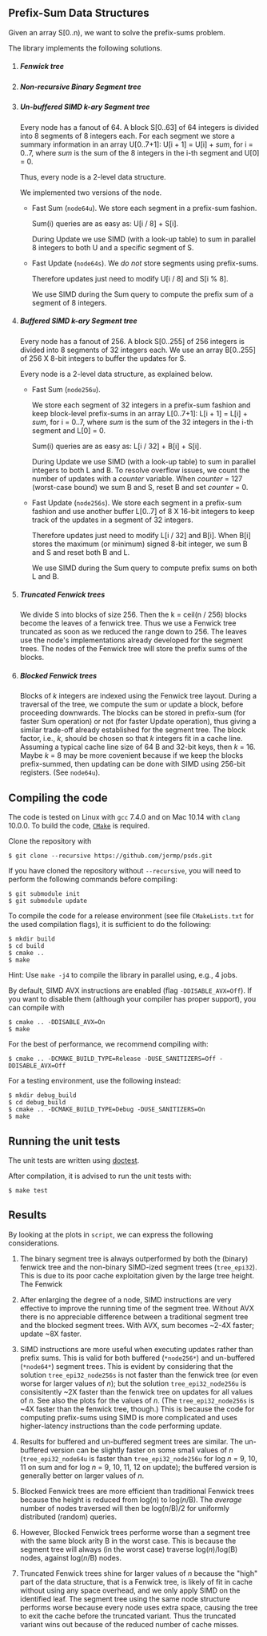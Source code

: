 Prefix-Sum Data Structures
------

Given an array S[0..n), we want to solve
the prefix-sums problem.

The library implements the following solutions.

1. ##### Fenwick tree

2. ##### Non-recursive Binary Segment tree

3. ##### Un-buffered SIMD *k*-ary Segment tree

	Every node has a fanout of 64.
	A block S[0..63] of 64 integers is divided into 8
	segments
	of 8 integers each. For each segment we store
	a summary information in an array U[0..7+1]:
	U[i + 1] = U[i] + *sum*,
	for i = 0..7, where *sum* is the sum of the 8
	integers in the i-th segment and U[0] = 0.

	Thus, every node is a 2-level data structure.

	We implemented two versions of the node.

	- Fast Sum (`node64u`).
	  We store each segment in a prefix-sum
	  fashion.

	  Sum(i) queries are as easy as:
	  U[i / 8] + S[i].

	  During Update we use SIMD
	  (with a look-up table)
	  to sum in parallel 8 integers to both U and
	  a specific segment of S.

	- Fast Update (`node64s`).
	  We *do not* store segments using
	  prefix-sums.

	  Therefore updates just need to modify U[i / 8] and
	  S[i % 8].

	  We use SIMD during the Sum query to
	  compute the prefix sum of a segment of 8 integers.

4. ##### Buffered SIMD *k*-ary Segment tree

	Every node has a fanout of 256.
	A block S[0..255] of 256 integers is divided into 8
	segments
	of 32 integers each. We use an array B[0..255]
	of 256 X 8-bit integers to buffer the updates
	for S.

	Every node is a 2-level data structure, as explained
	below.

	- Fast Sum (`node256u`).

	  We store each segment of 32 integers in a
	  prefix-sum fashion and keep block-level
	  prefix-sums in an array L[0..7+1]:
	  L[i + 1] = L[i] + *sum*,
	  for i = 0..7, where *sum* is the sum of the 32
	  integers in the i-th segment and L[0] = 0.

	  Sum(i) queries are as easy as:
	  L[i / 32] + B[i] + S[i].

	  During Update we use SIMD
	  (with a look-up table)
	  to sum in parallel integers to both L and B.
	  To resolve overflow issues, we count
	  the number of updates with a *counter* variable.
	  When *counter* = 127 (worst-case bound)
	  we sum B and S, reset B and set *counter* = 0.

	- Fast Update (`node256s`).
	  We store each segment in a prefix-sum
	  fashion and use another buffer L[0..7] of
	  8 X 16-bit integers to keep track of the
	  updates in a segment of 32 integers.

	  Therefore updates just need to modify L[i / 32] and
	  B[i]. When B[i] stores the maximum (or minimum)
	  signed 8-bit integer, we sum B and S and reset both
	  B and L.

	  We use SIMD during the Sum query to
	  compute prefix sums on both L and B.

5. ##### Truncated Fenwick trees

	We divide S into blocks of size 256. Then the k = ceil(n / 256) blocks become the leaves of a fenwick tree. Thus we use a Fenwick tree truncated as soon as we reduced the range down to 256. The leaves use the node's implementations already developed for the segment trees. The nodes of the Fenwick tree will store the prefix sums of the blocks.
	
6. ##### Blocked Fenwick trees

	Blocks of *k* integers are
   indexed using the Fenwick tree layout.
   During a traversal of the tree, we compute the sum
   or update a block, before proceeding downwards.
   The blocks
   can be stored in prefix-sum (for faster Sum operation)
   or not (for faster Update operation), thus giving
   a similar trade-off already established for the segment
   tree.
   The block factor, i.e., *k*, should be chosen so that
   *k* integers fit in a cache line.
   Assuming a typical cache line size of 64 B and 32-bit
   keys, then *k* = 16.
   Maybe *k* = 8 may be more covenient because
   if we keep the blocks prefix-summed, then
   updating can be done with SIMD using 256-bit registers.
   (See `node64u`).

Compiling the code <a name="compiling"></a>
------------------

The code is tested on Linux with `gcc` 7.4.0 and on Mac 10.14 with `clang` 10.0.0.
To build the code, [`CMake`](https://cmake.org/) is required.

Clone the repository with

	$ git clone --recursive https://github.com/jermp/psds.git

If you have cloned the repository without `--recursive`, you will need to perform the following commands before
compiling:

    $ git submodule init
    $ git submodule update

To compile the code for a release environment (see file `CMakeLists.txt` for the used compilation flags), it is sufficient to do the following:

    $ mkdir build
    $ cd build
    $ cmake ..
    $ make

Hint: Use `make -j4` to compile the library in parallel using, e.g., 4 jobs.

By default, SIMD AVX instructions are enabled (flag `-DDISABLE_AVX=Off`). If you want to
disable them (although your compiler has proper support), you can compile with

	$ cmake .. -DDISABLE_AVX=On
	$ make


For the best of performance, we recommend compiling with:

	$ cmake .. -DCMAKE_BUILD_TYPE=Release -DUSE_SANITIZERS=Off -DDISABLE_AVX=Off

For a testing environment, use the following instead:

    $ mkdir debug_build
    $ cd debug_build
    $ cmake .. -DCMAKE_BUILD_TYPE=Debug -DUSE_SANITIZERS=On
    $ make

Running the unit tests <a name="testing"></a>
-----------

The unit tests are written using [doctest](https://github.com/onqtam/doctest).

After compilation, it is advised
to run the unit tests with:

	$ make test

Results
------

By looking at the plots in `script`, we can express the following considerations.

1. The binary segment tree is always outperformed by both the (binary) fenwick tree
   and the non-binary SIMD-ized segment trees (`tree_epi32`).
   This is due to its poor cache exploitation given by the large tree height. The Fenwick

2. After enlarging the degree of a node, SIMD instructions are very effective to improve the running time of the segment tree. Without AVX there is no appreciable difference between a traditional segment tree and the blocked segment trees.
With AVX, sum becomes ~2-4X faster; update ~8X faster.

3. SIMD instructions are more useful when executing updates rather than prefix sums.
   This is valid for both buffered (`*node256*`) and un-buffered (`*node64*`) segment trees.
   This is evident by considering that the solution `tree_epi32_node256s` is not faster than the fenwick tree
   (or even worse for larger values of *n*);
   but the solution `tree_epi32_node256u` is consisitently ~2X faster than the fenwick
   tree on updates for all values of *n*. See also the plots for the values of *n*.
   (The `tree_epi32_node256s` is ~4X faster than the
   fenwick tree, though.)
   This is because the code for computing prefix-sums using SIMD is more complicated
   and uses higher-latency instructions than the code performing update.

4. Results for buffered and un-buffered segment trees are similar. The un-buffered
   version can be slightly faster on some small values of *n* (`tree_epi32_node64u` is faster
   than `tree_epi32_node256u` for log *n* = 9, 10, 11 on sum and
   for log *n* = 9, 10, 11, 12 on update);
   the buffered version is generally better on larger values of *n*.
   
5. Blocked Fenwick trees are more efficient than traditional Fenwick trees because the height is reduced from log(*n*) to log(*n*/B).
The *average* number of nodes traversed will then be log(*n*/B)/2 for
uniformly distributed (random) queries.

6. However, Blocked Fenwick trees performe worse than a segment tree with the same block arity B in the worst case. This is because the segment tree will always (in the worst case) traverse log(*n*)/log(B) nodes,
against log(*n*/B) nodes.

7. Truncated Fenwick trees shine for larger values of *n* because the "high" part of the data structure, that is a Fenwick tree, is likely of fit in cache without using any space overhead, and we only apply SIMD on the identified leaf. The segment tree using the same node structure performs worse because every node uses extra space, causing the tree to exit the cache before the truncated variant. Thus the truncated variant wins out because of the reduced number of cache misses.
